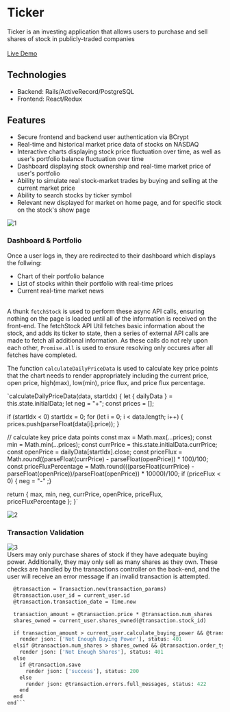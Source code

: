 # Ticker

Ticker is an investing application that allows users to purchase and sell shares of stock in publicly-traded companies<br /><br />
[Live Demo](http://tickerr.herokuapp.com/#/)<br />

## Technologies<br />
* Backend: Rails/ActiveRecord/PostgreSQL<br />
* Frontend: React/Redux<br />

## Features<br />
* Secure frontend and backend user authentication via BCrypt<br />
* Real-time and historical market price data of stocks on NASDAQ<br />
* Interactive charts displaying stock price fluctuation over time, as well as user's portfolio balance fluctuation over time<br />
* Dashboard displaying stock ownership and real-time market price of user's portfolio<br />
* Ability to simulate real stock-market trades by buying and selling at the current market price<br />
* Ability to search stocks by ticker symbol<br />
* Relevant new displayed for market on home page, and for specific stock on the stock's show page<br />

![1](https://user-images.githubusercontent.com/56454897/82098147-36c1ad00-96b9-11ea-8c71-6f07c343c5a1.gif)<br />

### Dashboard & Portfolio<br />
Once a user logs in, they are redirected to their dashboard which displays the follwing:<br />
* Chart of their portfolio balance<br />
* List of stocks within their portfolio with real-time prices<br />
* Current real-time market news<br /><br />

A thunk `fetchStock` is used to perform these async API calls, ensuring nothing on the page is loaded until all of the information is received on the front-end. The fetchStock API Util fetches basic information about the stock, and adds its ticker to state, then a series of external API calls are made to fetch all additional information. As these calls do not rely upon each other, `Promise.all` is used to ensure resolving only occures after all fetches have completed.

The function `calculateDailyPriceData` is used to calculate key price points that the chart needs to render appropriately including the current price, open price, high(max), low(min), price flux, and price flux percentage.<br />

`calculateDailyPriceData(data, startIdx) {
  let { dailyData } = this.state.initialData;
  let neg = "+";
  const prices = [];

  if (startIdx < 0) startIdx = 0;
  for (let i = 0; i < data.length; i++) {
    prices.push(parseFloat(data[i].price));
  }

  // calculate key price data points
  const max = Math.max(...prices);
  const min = Math.min(...prices);
  const currPrice = this.state.initialData.currPrice;
  const openPrice = dailyData[startIdx].close;
  const priceFlux = Math.round((parseFloat(currPrice) - parseFloat(openPrice)) * 100)/100;
  const priceFluxPercentage = Math.round(((parseFloat(currPrice) - parseFloat(openPrice))/parseFloat(openPrice)) * 10000)/100;
  if (priceFlux < 0) { neg = "-" ;}

  return {
    max,
    min,
    neg,
    currPrice,
    openPrice,
    priceFlux,
    priceFluxPercentage
  };
}`

![2](https://user-images.githubusercontent.com/56454897/78633620-ea33b800-7856-11ea-9fc9-161cae0796c5.gif)

### Transaction Validation
![3](https://user-images.githubusercontent.com/56454897/78633639-f455b680-7856-11ea-8c4e-38fc93fe13e6.gif)<br />
Users may only purchase shares of stock if they have adequate buying power. Additionally, they may only sell as many shares as they own. These checks are handled by the transactions controller on the back-end, and the user will receive an error message if an invalid transaction is attempted.<br />

```def create
  @transaction = Transaction.new(transaction_params)
  @transaction.user_id = current_user.id
  @transaction.transaction_date = Time.now

  transaction_amount = @transaction.price * @transaction.num_shares
  shares_owned = current_user.shares_owned(@transaction.stock_id)

  if transaction_amount > current_user.calculate_buying_power && @transaction.order_type == 'buy'
    render json: ['Not Enough Buying Power'], status: 401
  elsif @transaction.num_shares > shares_owned && @transaction.order_type == 'sell'
    render json: ['Not Enough Shares'], status: 401
  else
    if @transaction.save
      render json: ['success'], status: 200
    else
      render json: @transaction.errors.full_messages, status: 422
    end
  end
end```
